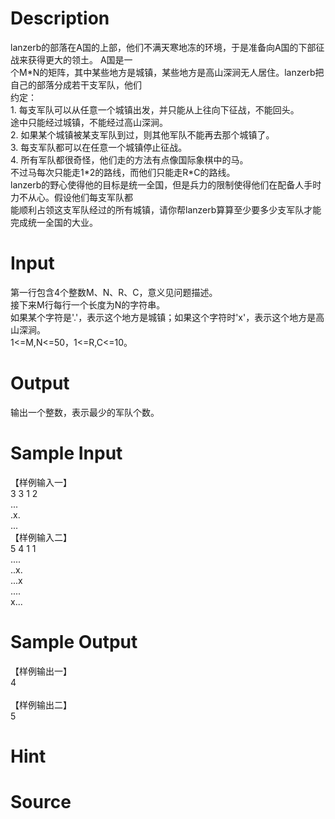 
# Description

<div class="content"><div>lanzerb的部落在A国的上部，他们不满天寒地冻的环境，于是准备向A国的下部征战来获得更大的领土。 A国是一</div>
<div>个M*N的矩阵，其中某些地方是城镇，某些地方是高山深涧无人居住。lanzerb把自己的部落分成若干支军队，他们</div>
<div>约定： </div>
<div>1. 每支军队可以从任意一个城镇出发，并只能从上往向下征战，不能回头。</div>
<div>途中只能经过城镇，不能经过高山深涧。 </div>
<div>2. 如果某个城镇被某支军队到过，则其他军队不能再去那个城镇了。 </div>
<div>3. 每支军队都可以在任意一个城镇停止征战。 </div>
<div>4. 所有军队都很奇怪，他们走的方法有点像国际象棋中的马。</div>
<div>不过马每次只能走1*2的路线，而他们只能走R*C的路线。 </div>
<div>lanzerb的野心使得他的目标是统一全国，但是兵力的限制使得他们在配备人手时力不从心。假设他们每支军队都</div>
<div>能顺利占领这支军队经过的所有城镇，请你帮lanzerb算算至少要多少支军队才能完成统一全国的大业。</div></div>

# Input

<div class="content"><div>第一行包含4个整数M、N、R、C，意义见问题描述。</div>
<div>接下来M行每行一个长度为N的字符串。</div>
<div>如果某个字符是&#39;.&#39;，表示这个地方是城镇；如果这个字符时&#39;x&#39;，表示这个地方是高山深涧。</div>
<div>1&lt;=M,N&lt;=50，1&lt;=R,C&lt;=10。</div></div>

# Output

<div class="content"><p>输出一个整数，表示最少的军队个数。</p></div>

# Sample Input

<div class="content"><span class="sampledata">【样例输入一】<br/>
3 3 1 2<br/>
...<br/>
.x.<br/>
... <br/>
【样例输入二】<br/>
5 4 1 1<br/>
....<br/>
..x.<br/>
...x<br/>
....<br/>
x...<br/>
</span></div>

# Sample Output

<div class="content"><span class="sampledata">【样例输出一】<br/>
4<br/>
<br/>
【样例输出二】<br/>
5</span></div>

# Hint

<div class="content"><p></p></div>

# Source

<div class="content"><p><a href="problemset.php?search="></a></p></div>

